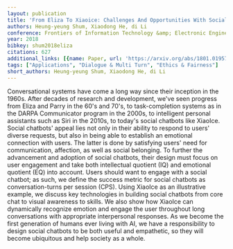 ```yaml
---
layout: publication
title: 'From Eliza To Xiaoice: Challenges And Opportunities With Social Chatbots'
authors: Heung-yeung Shum, Xiaodong He, di Li
conference: Frontiers of Information Technology &amp; Electronic Engineering
year: 2018
bibkey: shum2018eliza
citations: 627
additional_links: [{name: Paper, url: 'https://arxiv.org/abs/1801.01957'}]
tags: ["Applications", "Dialogue & Multi Turn", "Ethics & Fairness"]
short_authors: Heung-yeung Shum, Xiaodong He, di Li
---
```

Conversational systems have come a long way since their inception in the
1960s. After decades of research and development, we've seen progress from
Eliza and Parry in the 60's and 70's, to task-completion systems as in the
DARPA Communicator program in the 2000s, to intelligent personal assistants
such as Siri in the 2010s, to today's social chatbots like XiaoIce. Social
chatbots' appeal lies not only in their ability to respond to users' diverse
requests, but also in being able to establish an emotional connection with
users. The latter is done by satisfying users' need for communication,
affection, as well as social belonging. To further the advancement and adoption
of social chatbots, their design must focus on user engagement and take both
intellectual quotient (IQ) and emotional quotient (EQ) into account. Users
should want to engage with a social chatbot; as such, we define the success
metric for social chatbots as conversation-turns per session (CPS). Using
XiaoIce as an illustrative example, we discuss key technologies in building
social chatbots from core chat to visual awareness to skills. We also show how
XiaoIce can dynamically recognize emotion and engage the user throughout long
conversations with appropriate interpersonal responses. As we become the first
generation of humans ever living with AI, we have a responsibility to design
social chatbots to be both useful and empathetic, so they will become
ubiquitous and help society as a whole.